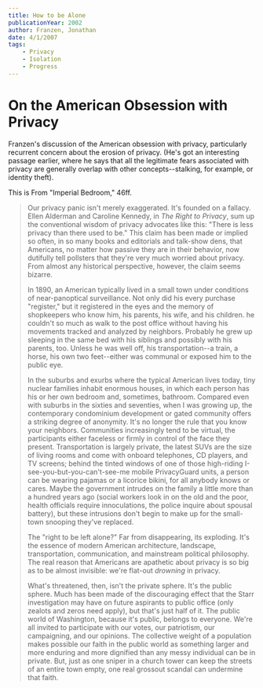 ```yaml
---
title: How to be Alone
publicationYear: 2002
author: Franzen, Jonathan
date: 4/1/2007
tags:
    - Privacy
    - Isolation
    - Progress
---
```


# On the American Obsession with Privacy

Franzen's discussion of the American obsession with privacy, particularly recurrent concern about the erosion of privacy.  (He's got an interesting passage earlier, where he says that all the legitimate fears associated with privacy are generally overlap with other concepts--stalking, for example, or identity theft).

This is From "Imperial Bedroom," 46ff.

> Our privacy panic isn't merely exaggerated.  It's founded on a fallacy. Ellen Alderman and Caroline Kennedy, in _The Right to Privacy_, sum up the conventional wisdom of privacy advocates like this: "There is less privacy than there used to be."  This claim has been made or implied so often, in so many books and editorials and talk-show dens, that Americans, no matter how passive they are in their behavior, now dutifully tell pollsters that they're very much worried about privacy.  From almost any historical perspective, however, the claim seems bizarre.
>
> In 1890, an American typically lived in a small town under conditions of near-panoptical surveillance.  Not only did his every purchase "register," but it registered in the eyes and the memory of shopkeepers who know him, his parents, his wife, and his children.  he couldn't so much as walk to the post office without having his movements tracked and analyzed by neighbors. Probably he grew up sleeping in the same bed with his siblings and possibly with his parents, too.  Unless he was well off, his transportation--a train, a horse, his own two feet--either was communal or exposed him to the public eye.
>
> In the suburbs and exurbs where the typical American lives today, tiny nuclear families inhabit enormous houses, in which each person has his or her own bedroom and, sometimes, bathroom.  Compared even with suburbs in the sixties and seventies, when I was growing up, the contemporary condominium development or gated community offers a striking degree of anonymity.  It's no longer the rule that you know your neighbors.  Communities increasingly tend to be virtual, the participants either faceless or firmly in control of the face they present.  Transportation is largely private, the latest SUVs are the size of living rooms and come with onboard telephones, CD players, and TV screens; behind the tinted windows of one of those high-riding I-see-you-but-you-can't-see-me mobile PrivacyGuard units, a person can be wearing pajamas or a licorice bikini, for all anybody knows or cares.  Maybe the government intrudes on the family a little more than a hundred years ago (social workers look in on the old and the poor, health officials require innoculations, the police inquire about spousal battery), but these intrusions don't begin to make up for the small-town snooping they've replaced.
>
> The "right to be left alone?"  Far from disappearing, its exploding.  It's the essence of modern American architecture, landscape, transportation, communication, and mainstream political philosophy.  The real reason that Americans are apathetic about privacy is so big as to be almost invisible: we're flat-out _drowning_ in privacy.
>
> What's threatened, then, isn't the private sphere.  It's the public sphere. Much has been made of the discouraging effect that the Starr investigation may have on future aspirants to public office (only zealots and zeros need apply), but that's just half of it.  The public world of Washington, because it's public, belongs to everyone.  We're all invited to participate with our votes, our patriotism, our campaigning, and our opinions.  The collective weight of a population makes possible our faith in the public world as something larger and more enduring and more dignified than any messy individual can be in private.  But, just as one sniper in a church tower can keep the streets of an entire town empty, one real grossout scandal can undermine that faith. 
